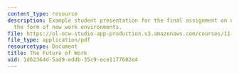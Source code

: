```yaml
---
content_type: resource
description: Example student presentation for the final assignment on determining
  the form of new work environments.
file: https://ol-ocw-studio-app-production.s3.amazonaws.com/courses/11-333-urban-design-seminar-spring-2005/1d62364d5ad9eddb35c9ece1177682e4_future_of_work.pdf
file_type: application/pdf
resourcetype: Document
title: The Future of Work
uid: 1d62364d-5ad9-eddb-35c9-ece1177682e4
---
```

